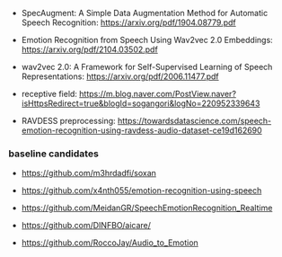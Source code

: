 - SpecAugment: A Simple Data Augmentation Method for Automatic Speech Recognition: https://arxiv.org/pdf/1904.08779.pdf

- Emotion Recognition from Speech Using Wav2vec 2.0 Embeddings: https://arxiv.org/pdf/2104.03502.pdf

- wav2vec 2.0: A Framework for Self-Supervised Learning of Speech Representations: https://arxiv.org/pdf/2006.11477.pdf

- receptive field: https://m.blog.naver.com/PostView.naver?isHttpsRedirect=true&blogId=sogangori&logNo=220952339643

- RAVDESS preprocessing: https://towardsdatascience.com/speech-emotion-recognition-using-ravdess-audio-dataset-ce19d162690


### baseline candidates

- https://github.com/m3hrdadfi/soxan

- https://github.com/x4nth055/emotion-recognition-using-speech

- https://github.com/MeidanGR/SpeechEmotionRecognition_Realtime

- https://github.com/DINFBO/aicare/

- https://github.com/RoccoJay/Audio_to_Emotion

